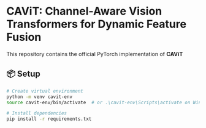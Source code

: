 # CAViT: Channel-Aware Vision Transformers for Dynamic Feature Fusion

This repository contains the official PyTorch implementation of **CAViT**


## 📦 Setup

```bash
# Create virtual environment
python -m venv cavit-env
source cavit-env/bin/activate  # or .\cavit-env\Scripts\activate on Windows

# Install dependencies
pip install -r requirements.txt
